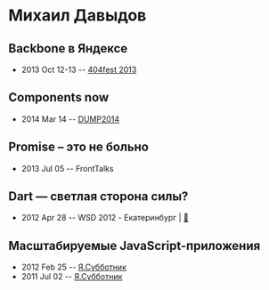 # Михаил Давыдов

## Backbone в Яндексе
- 2013 Oct 12-13 -- [404fest 2013](https://youtu.be/ccWsHHWLlhU)    
## Components now
- 2014 Mar 14 -- [DUMP2014](https://www.youtube.com/watch?v=HYjvz7D-VUU)    
## Promise – это не больно
- 2013 Jul 05 -- FrontTalks    
## Dart — светлая сторона силы?
- 2012 Apr 28 -- WSD 2012 - Екатеринбург  | [:notebook:](https://wsd.events/2012/04/28/pres/dart.pdf)  
## Масштабируемые JavaScript-приложения
- 2012 Feb 25 -- [Я.Субботник](https://events.yandex.ru/lib/talks/154/)    
- 2011 Jul 02 -- [Я.Субботник](https://events.yandex.ru/lib/talks/219/)    
